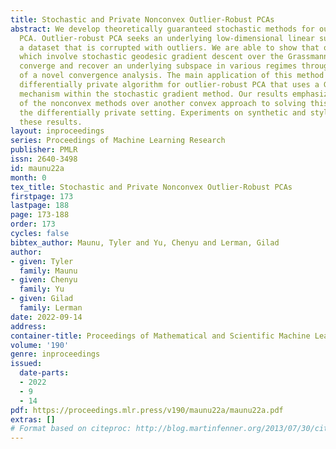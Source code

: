 ```yaml
---
title: Stochastic and Private Nonconvex Outlier-Robust PCAs
abstract: We develop theoretically guaranteed stochastic methods for outlier-robust
  PCA. Outlier-robust PCA seeks an underlying low-dimensional linear subspace from
  a dataset that is corrupted with outliers. We are able to show that our methods,
  which involve stochastic geodesic gradient descent over the Grassmannian manifold,
  converge and recover an underlying subspace in various regimes through the development
  of a novel convergence analysis. The main application of this method is an effective
  differentially private algorithm for outlier-robust PCA that uses a Gaussian noise
  mechanism within the stochastic gradient method. Our results emphasize the advantages
  of the nonconvex methods over another convex approach to solving this problem in
  the differentially private setting. Experiments on synthetic and stylized data verify
  these results.
layout: inproceedings
series: Proceedings of Machine Learning Research
publisher: PMLR
issn: 2640-3498
id: maunu22a
month: 0
tex_title: Stochastic and Private Nonconvex Outlier-Robust PCAs
firstpage: 173
lastpage: 188
page: 173-188
order: 173
cycles: false
bibtex_author: Maunu, Tyler and Yu, Chenyu and Lerman, Gilad
author:
- given: Tyler
  family: Maunu
- given: Chenyu
  family: Yu
- given: Gilad
  family: Lerman
date: 2022-09-14
address:
container-title: Proceedings of Mathematical and Scientific Machine Learning
volume: '190'
genre: inproceedings
issued:
  date-parts:
  - 2022
  - 9
  - 14
pdf: https://proceedings.mlr.press/v190/maunu22a/maunu22a.pdf
extras: []
# Format based on citeproc: http://blog.martinfenner.org/2013/07/30/citeproc-yaml-for-bibliographies/
---
```

